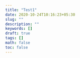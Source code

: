 ```yaml
---
title: "Test1"
date: 2020-10-24T10:16:23+05:30
slug: ""
description: ""
keywords: []
draft: true
tags: []
math: false
toc: false
---
```

